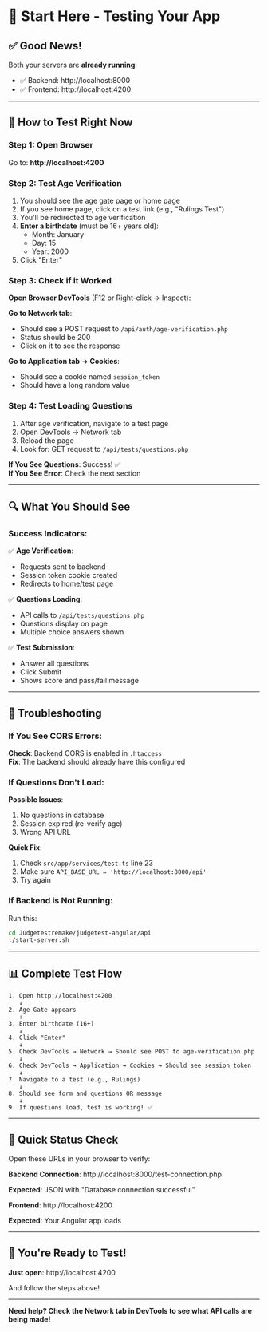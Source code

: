 # 🎯 Start Here - Testing Your App

## ✅ Good News!

Both your servers are **already running**:
- ✅ Backend: http://localhost:8000
- ✅ Frontend: http://localhost:4200

---

## 🧪 How to Test Right Now

### **Step 1: Open Browser**
Go to: **http://localhost:4200**

### **Step 2: Test Age Verification**

1. You should see the age gate page or home page
2. If you see home page, click on a test link (e.g., "Rulings Test")
3. You'll be redirected to age verification
4. **Enter a birthdate** (must be 16+ years old):
   - Month: January
   - Day: 15
   - Year: 2000
5. Click "Enter"

### **Step 3: Check if it Worked**

**Open Browser DevTools** (F12 or Right-click → Inspect):

**Go to Network tab**:
- Should see a POST request to `/api/auth/age-verification.php`
- Status should be 200
- Click on it to see the response

**Go to Application tab → Cookies**:
- Should see a cookie named `session_token`
- Should have a long random value

### **Step 4: Test Loading Questions**

1. After age verification, navigate to a test page
2. Open DevTools → Network tab
3. Reload the page
4. Look for: GET request to `/api/tests/questions.php`

**If You See Questions**: Success! ✅  
**If You See Error**: Check the next section

---

## 🔍 What You Should See

### **Success Indicators**:

✅ **Age Verification**:
- Requests sent to backend
- Session token cookie created
- Redirects to home/test page

✅ **Questions Loading**:
- API calls to `/api/tests/questions.php`
- Questions display on page
- Multiple choice answers shown

✅ **Test Submission**:
- Answer all questions
- Click Submit
- Shows score and pass/fail message

---

## 🐛 Troubleshooting

### **If You See CORS Errors**:

**Check**: Backend CORS is enabled in `.htaccess`  
**Fix**: The backend should already have this configured

### **If Questions Don't Load**:

**Possible Issues**:
1. No questions in database
2. Session expired (re-verify age)
3. Wrong API URL

**Quick Fix**:
1. Check `src/app/services/test.ts` line 23
2. Make sure `API_BASE_URL = 'http://localhost:8000/api'`
3. Try again

### **If Backend is Not Running**:

Run this:
```bash
cd Judgetestremake/judgetest-angular/api
./start-server.sh
```

---

## 📊 Complete Test Flow

```
1. Open http://localhost:4200
   ↓
2. Age Gate appears
   ↓
3. Enter birthdate (16+)
   ↓
4. Click "Enter"
   ↓
5. Check DevTools → Network → Should see POST to age-verification.php
   ↓
6. Check DevTools → Application → Cookies → Should see session_token
   ↓
7. Navigate to a test (e.g., Rulings)
   ↓
8. Should see form and questions OR message
   ↓
9. If questions load, test is working! ✅
```

---

## 🎯 Quick Status Check

Open these URLs in your browser to verify:

**Backend Connection**:
http://localhost:8000/test-connection.php

**Expected**: JSON with "Database connection successful"

**Frontend**:
http://localhost:4200

**Expected**: Your Angular app loads

---

## 🚀 You're Ready to Test!

**Just open**: http://localhost:4200

And follow the steps above!

---

**Need help? Check the Network tab in DevTools to see what API calls are being made!**

